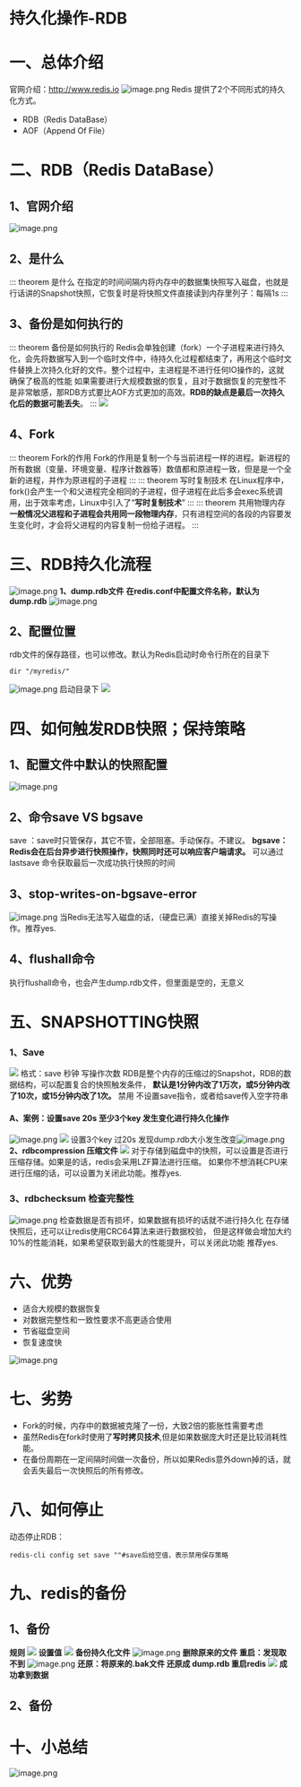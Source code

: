 # 持久化操作-RDB

# 一、总体介绍
官网介绍：http://www.redis.io
![image.png](https://raw.gitmirror.com/KwFruit/basic-picture-service/note-v1.0.0//img/202308271022847.png)
Redis 提供了2个不同形式的持久化方式。

-   RDB（Redis DataBase）
-   AOF（Append Of File）
# 二、RDB（Redis DataBase）
## 1、官网介绍
![image.png](https://raw.gitmirror.com/KwFruit/basic-picture-service/note-v1.0.0//img/202308271022720.png)
## 2、是什么
::: theorem 是什么
在指定的时间间隔内将内存中的数据集快照写入磁盘，也就是行话讲的Snapshot快照，它恢复时是将快照文件直接读到内存里列子：每隔1s
:::
## 3、备份是如何执行的
::: theorem 备份是如何执行的
Redis会单独创建（fork）一个子进程来进行持久化，会先将数据写入到一个临时文件中，待持久化过程都结束了，再用这个临时文件替换上次持久化好的文件。整个过程中，主进程是不进行任何IO操作的，这就确保了极高的性能 如果需要进行大规模数据的恢复，且对于数据恢复的完整性不是非常敏感，那RDB方式要比AOF方式更加的高效。**RDB的缺点是最后一次持久化后的数据可能丢失**。
:::
![](https://raw.gitmirror.com/KwFruit/basic-picture-service/note-v1.0.0//img/202308271023710.png)

## 4、Fork
::: theorem Fork的作用
Fork的作用是复制一个与当前进程一样的进程。新进程的所有数据（变量、环境变量、程序计数器等）数值都和原进程一致，但是是一个全新的进程，并作为原进程的子进程
:::
::: theorem 写时复制技术
在Linux程序中，fork()会产生一个和父进程完全相同的子进程，但子进程在此后多会exec系统调用，出于效率考虑，Linux中引入了“**写时复制技术**”
:::
::: theorem 共用物理内存
**一般情况父进程和子进程会共用同一段物理内存**，只有进程空间的各段的内容要发生变化时，才会将父进程的内容复制一份给子进程。
:::
# 三、RDB持久化流程
![image.png](https://raw.gitmirror.com/KwFruit/basic-picture-service/note-v1.0.0//img/202308271035362.png)
**1、dump.rdb文件**
**在redis.conf中配置文件名称，默认为dump.rdb**
![image.png](https://raw.gitmirror.com/KwFruit/basic-picture-service/note-v1.0.0//img/202308271035271.png)

## 2、配置位置
rdb文件的保存路径，也可以修改。默认为Redis启动时命令行所在的目录下

```
dir "/myredis/"
```

![image.png](https://raw.gitmirror.com/KwFruit/basic-picture-service/note-v1.0.0//img/202308271023482.png)
启动目录下
![](https://raw.gitmirror.com/KwFruit/basic-picture-service/note-v1.0.0//img/202308271024984.png)

# 四、如何触发RDB快照；保持策略
## 1、配置文件中默认的快照配置
![image.png](https://raw.gitmirror.com/KwFruit/basic-picture-service/note-v1.0.0//img/202308271024934.png)
## 2、命令save VS bgsave
save ：save时只管保存，其它不管，全部阻塞。手动保存。不建议。
**bgsave：Redis会在后台异步进行快照操作，快照同时还可以响应客户端请求。**
可以通过lastsave 命令获取最后一次成功执行快照的时间
## 3、stop-writes-on-bgsave-error
![image.png](https://raw.gitmirror.com/KwFruit/basic-picture-service/note-v1.0.0//img/202308271024498.png)
当Redis无法写入磁盘的话，（硬盘已满）直接关掉Redis的写操作。推荐yes.

## 4、flushall命令
执行flushall命令，也会产生dump.rdb文件，但里面是空的，无意义
# 五、**SNAPSHOTTING快照**
### 1、Save
![](https://raw.gitmirror.com/KwFruit/basic-picture-service/note-v1.0.0//img/202308271025484.png)
格式：save 秒钟 写操作次数
RDB是整个内存的压缩过的Snapshot，RDB的数据结构，可以配置复合的快照触发条件，
**默认是1分钟内改了1万次，或5分钟内改了10次，或15分钟内改了1次。**
禁用
不设置save指令，或者给save传入空字符串

#### A、案例：设置save 20s 至少3个key 发生变化进行持久化操作
![image.png](https://raw.gitmirror.com/KwFruit/basic-picture-service/note-v1.0.0//img/202308271025961.png)
![](https://raw.gitmirror.com/KwFruit/basic-picture-service/note-v1.0.0//img/202308271025048.png)
设置3个key  过20s 发现dump.rdb大小发生改变![image.png](https://raw.gitmirror.com/KwFruit/basic-picture-service/note-v1.0.0//img/202308271025987.png)
**2、rdbcompression 压缩文件**
![](https://raw.gitmirror.com/KwFruit/basic-picture-service/note-v1.0.0//img/202308271025828.png)
对于存储到磁盘中的快照，可以设置是否进行压缩存储。如果是的话，redis会采用LZF算法进行压缩。
如果你不想消耗CPU来进行压缩的话，可以设置为关闭此功能。推荐yes.

### 3、rdbchecksum 检查完整性
![image.png](https://raw.gitmirror.com/KwFruit/basic-picture-service/note-v1.0.0//img/202308271025571.png)
检查数据是否有损坏，如果数据有损坏的话就不进行持久化
在存储快照后，还可以让redis使用CRC64算法来进行数据校验，
但是这样做会增加大约10%的性能消耗，如果希望获取到最大的性能提升，可以关闭此功能
推荐yes.

# 六、优势

-  适合大规模的数据恢复
-  对数据完整性和一致性要求不高更适合使用
-  节省磁盘空间
-  恢复速度快

![image.png](https://raw.gitmirror.com/KwFruit/basic-picture-service/note-v1.0.0//img/202308271026961.png)
# 七、劣势

-  Fork的时候，内存中的数据被克隆了一份，大致2倍的膨胀性需要考虑
-  虽然Redis在fork时使用了**写时拷贝技术**,但是如果数据庞大时还是比较消耗性能。
-  在备份周期在一定间隔时间做一次备份，所以如果Redis意外down掉的话，就会丢失最后一次快照后的所有修改。
# 八、如何停止
动态停止RDB：
```shell
redis-cli config set save ""#save后给空值，表示禁用保存策略
```
# 九、redis的备份
## 1、备份
**规则**
![](https://raw.gitmirror.com/KwFruit/basic-picture-service/note-v1.0.0//img/202308271026204.png)
**设置值**
![](https://raw.gitmirror.com/KwFruit/basic-picture-service/note-v1.0.0//img/202308271026019.png)
**备份持久化文件**
![image.png](https://raw.gitmirror.com/KwFruit/basic-picture-service/note-v1.0.0//img/202308271027362.png)
**删除原来的文件 重启：发现取不到**
![image.png](https://raw.gitmirror.com/KwFruit/basic-picture-service/note-v1.0.0//img/202308271027096.png)
**还原：将原来的.bak文件 还原成 dump.rdb 重启redis**
![](https://raw.gitmirror.com/KwFruit/basic-picture-service/note-v1.0.0//img/202308271027176.png)
**成功拿到数据**

## 2、备份

# 十、小总结
![image.png](https://raw.gitmirror.com/KwFruit/basic-picture-service/note-v1.0.0//img/202308271027247.png)
